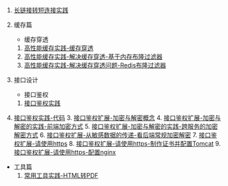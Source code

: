1. [长链接转短连接实践](./docs/business/长链接变短连接实践.md)

2. 缓存篇

   - 缓存穿透

   1. [高性能缓存实践-缓存穿透](./docs/business/高性能缓存实践-缓存穿透.md)
   2. [高性能缓存实践-解决缓存穿透-基于内存布隆过滤器](./docs/business/高性能缓存实践-解决缓存穿透-基于内存布隆过滤器.md)
   3. [高性能缓存实践-解决缓存穿透问题-Redis布隆过滤器](./docs/business/高性能缓存实践-解决缓存穿透问题-Redis布隆过滤器.md)
   
3. 接口设计

   * 接口鉴权

   1. [接口鉴权实践](./docs/business/接口鉴权实践.md)
2. [接口鉴权实践-代码](./docs/business/接口鉴权实践-代码.md)
   3. [接口鉴权扩展-加密与解密概念](./docs/business/接口鉴权扩展-加密与解密概念.md)
   4. [接口鉴权扩展-加密与解密的实践-前端加密方式](./docs/business/接口鉴权扩展-加密与解密的实践-前端加密方式.md)
   5. [接口鉴权扩展-加密与解密的实践-跨服务的加密解密方式](./docs/business/接口鉴权扩展-加密与解密的实践-跨服务的加密解密方式.md)
   6. [接口鉴权扩展-从敏感数据的传递-看后端常规加密解密](./docs/business/接口鉴权扩展-从敏感数据的传递-看后端常规加密解密.md)
   7. [接口鉴权扩展-请使用https](./docs/business/接口鉴权扩展-请使用https.md)
   8. [接口鉴权扩展-请使用https-制作证书并配置Tomcat](./docs/business/接口鉴权扩展-请使用https-制作证书并配置Tomcat.md)
   9. [接口鉴权扩展-请使用https-配置nginx](./docs/business/接口鉴权扩展-请使用https-配置nginx.md)

- 工具篇
  1. [常用工具实践-HTML转PDF](./docs/business/常用工具实践-HTML转PDF.md)

